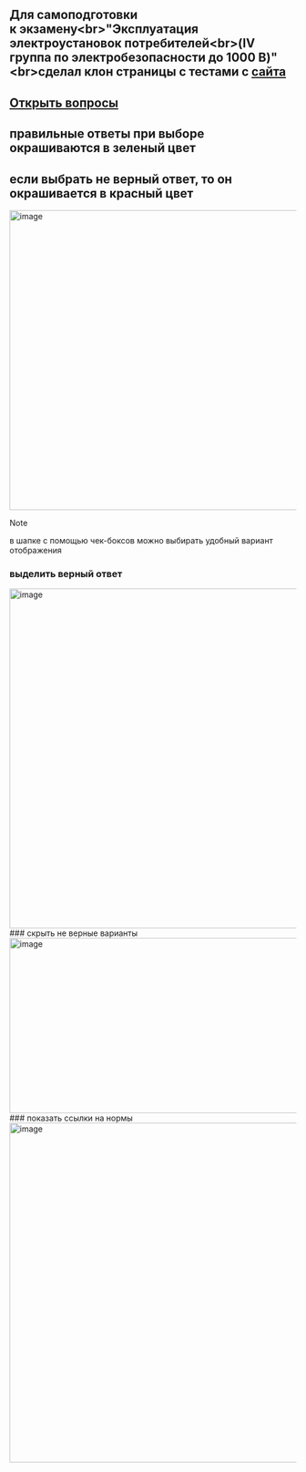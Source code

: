 ## Для самоподготовки к экзамену<br\>"Эксплуатация электроустановок потребителей<br\>(IV группа по электробезопасности до 1000 В)"<br\>сделал клон страницы с тестами с [сайта](https://prombez24.com/tests/210/)

## [Открыть вопросы](https://osmaav.github.io/el_bez_iv_before_1000v/) 

## правильные ответы при выборе окрашиваются в зеленый цвет
## если выбрать не верный ответ, то он окрашивается в красный цвет  

<img width="703" height="527" alt="image" src="https://github.com/user-attachments/assets/96db2367-6057-43b8-ae54-b9b8c5c07921" />

> [!NOTE]
> в шапке с помощью чек-боксов можно выбирать удобный вариант отображения
> ### выделить верный ответ  
> <img width="703" height="597" alt="image" src="https://github.com/user-attachments/assets/147c273a-a505-4896-b383-13ced4b733d7" />  
> ### скрыть не верные варианты  
> <img width="703" height="308" alt="image" src="https://github.com/user-attachments/assets/800392e2-9d1a-471f-ab5e-3025417b36c4" />
> ### показать ссылки на нормы  
> <img width="703" height="597" alt="image" src="https://github.com/user-attachments/assets/ff025c86-b80d-4e5a-ac90-eb3796eb5570" />
